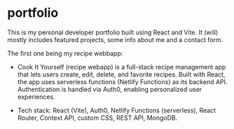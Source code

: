 # portfolio
This is my personal developer portfolio built using React and Vite. 
It (will) mostly includes featured projects, some info about me and a contact form.

The first one being my recipe webbapp:

- Cook It Yourself (recipe webapp) is a full-stack recipe management app that lets users create, edit, delete, and favorite recipes. Built with React, 
the app uses serverless functions (Netlify Functions) as its backend API. Authentication is handled via Auth0, enabling personalized user experiences.

- Tech stack: React (Vite), Auth0, Netlify Functions (serverless), React Router, Context API, custom CSS, REST API, MongoDB.

